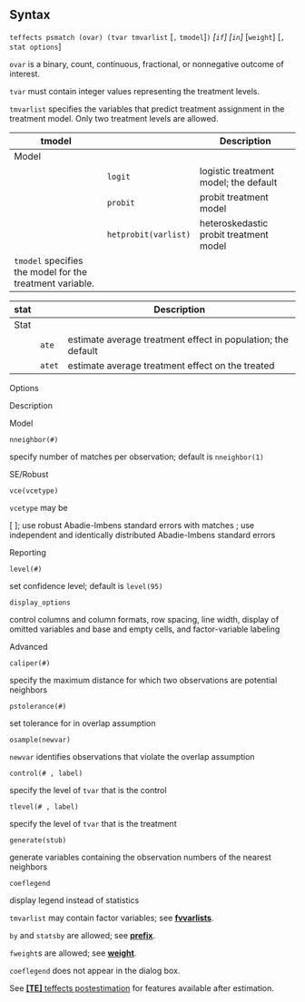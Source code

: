 ## Syntax

`teffects psmatch (ovar) (tvar tmvarlist` \[`,`
`tmodel`\]`)` _\[`if`\] \[`in`\]_
\[`weight`\] \[`, stat options`\]

`ovar` is a binary, count, continuous, fractional, or nonnegative
outcome of interest.

`tvar` must contain integer values representing the treatment levels.

`tmvarlist` specifies the variables that predict treatment assignment in
the treatment model. Only two treatment levels are allowed.

| tmodel                                                   |                      | Description                            |
|----------------------------------------------------------|----------------------|----------------------------------------|
| Model                                                    |                      |                                        |
|                                                          | `logit`              | logistic treatment model; the default  |
|                                                          | `probit`             | probit treatment model                 |
|                                                          | `hetprobit(varlist)` | heteroskedastic probit treatment model |
| `tmodel` specifies the model for the treatment variable. |                      |                                        |

| stat |        | Description                                                  |
|------|--------|--------------------------------------------------------------|
| Stat |        |                                                              |
|      | `ate`  | estimate average treatment effect in population; the default |
|      | `atet` | estimate average treatment effect on the treated             |

Options

Description

Model

`nneighbor(#)`

specify number of matches per observation; default is `nneighbor(1)`

SE/Robust

`vce(vcetype)`

`vcetype` may be

\[ \]; use robust Abadie-Imbens standard errors with matches ; use
independent and identically distributed Abadie-Imbens standard errors

Reporting

`level(#)`

set confidence level; default is `level(95)`

`display_options`

control columns and column formats, row spacing, line width, display of
omitted variables and base and empty cells, and factor-variable labeling

Advanced

`caliper(#)`

specify the maximum distance for which two observations are potential
neighbors

`pstolerance(#)`

set tolerance for in overlap assumption

`osample(newvar)`

`newvar` identifies observations that violate the overlap assumption

`control(# , label)`

specify the level of `tvar` that is the control

`tlevel(# , label)`

specify the level of `tvar` that is the treatment

`generate(stub)`

generate variables containing the observation numbers of the nearest
neighbors

`coeflegend`

display legend instead of statistics

`tmvarlist` may contain factor variables; see
[<strong>fvvarlists</strong>](http://www.stata.com/help.cgi?fvvarlists).

`by` and `statsby` are allowed; see
[<strong>prefix</strong>](http://www.stata.com/help.cgi?prefix).

`fweight`s are allowed; see
[<strong>weight</strong>](http://www.stata.com/help.cgi?weight).

`coeflegend` does not appear in the dialog box.

See
[<strong>[TE]</strong> teffects postestimation](http://www.stata.com/help.cgi?teffects_postestimation)
for features available after estimation.
